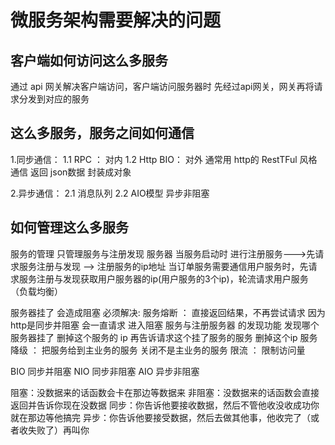 # 微服务架构需要解决的问题

## 客户端如何访问这么多服务

通过 api 网关解决客户端访问，客户端访问服务器时 先经过api网关，网关再将请求分发到对应的服务

## 这么多服务，服务之间如何通信
1.同步通信：
  1.1 RPC ： 对内
  1.2 Http BIO： 对外  通常用 http的 RestTFul 风格 通信 返回 json数据 封装成对象 

2.异步通信：
 2.1 消息队列
 2.2  AIO模型  异步非阻塞

## 如何管理这么多服务

服务的管理 只管理服务与注册发现 服务器
当服务启动时 进行注册服务--->先请求服务注册与发现 --> 注册服务的ip地址
当订单服务需要通信用户服务时，先请求服务注册与发现获取用户服务器的ip(用户服务的3个ip)，轮流请求用户服务（负载均衡）

服务器挂了 会造成阻塞 必须解决:
服务熔断 ： 直接返回结果，不再尝试请求 因为http是同步并阻塞 会一直请求 进入阻塞 服务与注册服务器 的发现功能 发现哪个服务器挂了 删掉这个服务的 ip 再告诉请求这个挂了服务的服务 删掉这个ip
服务降级 ： 把服务给到主业务的服务 关闭不是主业务的服务
限流 ： 限制访问量

BIO 同步并阻塞
NIO 同步非阻塞
AIO 异步非阻塞

阻塞：没数据来的话函数会卡在那边等数据来
非阻塞：没数据来的话函数会直接返回并告诉你现在没数据
同步：你告诉他要接收数据，然后不管他收没收成功你就在那边等他搞完
异步：你告诉他要接受数据，然后去做其他事，他收完了（或者收失败了）再叫你
